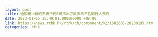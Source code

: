 ```yaml
---
layout: post
title: 通關網上預約系統今晚6時推出可最多為三名同行人預約
date: 2023-01-05 15:49:01.000000000 +08:00
link: https://news.rthk.hk/rthk/ch/component/k2/1682636-20230105.htm
categories: rthk
---
```



